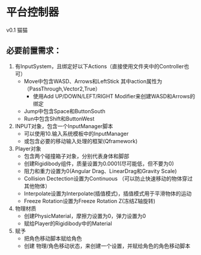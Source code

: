# 平台控制器
v0.1 猫猫 
## 必要前置需求：

1. 有InputSystem，且绑定好以下Actions（直接使用文件夹中的Controller也可）
    - Move中包含WASD、Arrows和LeftStick 其中action属性为（PassThrough,Vector2,True）
        - 使用Add UP/DOWN/LEFT/RIGHT Modifier来创建WASD和Arrows的绑定
    - Jump中包含Space和ButtonSouth
    - Run中包含Shift和ButtonWest
2. INPUT对象，包含一个InputManager脚本
    - 可以使用10.输入系统模板中的InputManager
    - 或包含必要的移动输入处理的框架(Qframework)
3. Player对象
    - 包含两个碰撞箱子对象，分别代表身体和脚部
    - 创建Rigidibody组件，质量设置为0.0001(尽可能低，但不要为0)
    - 阻力和重力设置为0(Angular Drag、LinearDrag和Gravity Scale)
    - Collision Dectection设置为Continuous （可以防止快速移动的物体穿过其他物体）
    - Interpolate设置为Interpolate(插值模式)，插值模式用于平滑物体的运动
    - Freeze Rotation设置为Freeze Rotation Z(冻结Z轴旋转)
4. 物理材质
    - 创建PhysicMaterial，摩擦力设置为0，弹力设置为0
    - 赋给Player的Rigidibody中的Material
5. 赋予
    - 把角色移动脚本赋给角色
    - 创建 物理/角色移动状态，来创建一个设置，并赋给角色的角色移动脚本
